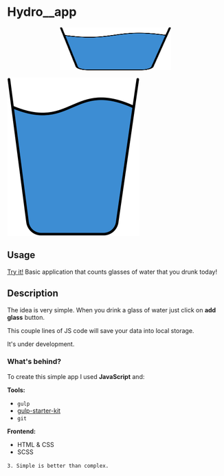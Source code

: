 # Hydro__app

<p align="center">
  <img width="260" height="100" src="https://github.com/BartoszLewosz/hydro__app/blob/master/src/assets/img/Vector.svg">
</p>


![Logo](https://github.com/BartoszLewosz/hydro__app/blob/master/src/assets/img/Vector.svg)


## Usage
[Try it!](https://bartoszlewosz.github.io/hydro__app/)
Basic application that counts glasses of water that you drunk today!

## Description

The idea is very simple. When you drink a glass of water just click on **add glass** button.

This couple lines of JS code will save your data into local storage. 

It's under development.

### What's behind?

To create this simple app I used **JavaScript** and:

**Tools:**
- `gulp`
- [gulp-starter-kit](https://github.com/maciejkorsan/wtf-gulp-starter#wtf-gulp-starter)
- `git` 

**Frontend:**
- HTML & CSS
- SCSS


`3. Simple is better than complex.`


